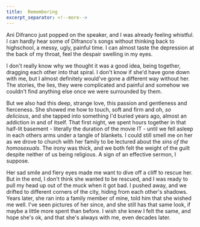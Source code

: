 ```yaml
---
title:  Remembering
excerpt_separator: <!--more-->
---
```


Ani Difranco just popped on the speaker, and I was already feeling whistful. I can hardly hear some of Difranco's songs without thinking back to highschool, a messy, ugly, painful time. I can almost taste the depression at the back of my throat, feel the despair swelling in my eyes. 
<!--more-->

I don't really know why we thought it was a good idea, being together, dragging each other into that spiral. I don't know if she'd have gone down with me, but I almost definitely would've gone a different way without her. The stories, the lies, they were complicated and painful and somehow we couldn't find anything else once we were surrounded by them.

But we also had this deep, strange love, this passion and gentleness and fierceness. She showed me how to touch, soft and firm and oh, *so delicious*, and she tapped into something I'd buried years ago, almost an addiction in and of itself. That first night, we spent hours together in that half-lit basement - literally the duration of the movie IT - until we fell asleep in each others arms under a tangle of blankets. I could still smell me on her as we drove to church with her family to be lectured about the _sins of the homosexuals_. The irony was thick, and we both felt the weight of the guilt despite neither of us being religious. A sign of an effective sermon, I suppose.

Her sad smile and fiery eyes made me want to dive off a cliff to rescue her. But in the end, I don't think she wanted to be rescued, and I was ready to pull my head up out of the muck when it got bad. I pushed away, and we drifted to different corners of the city, hiding from each other's shadows. Years later, she ran into a family member of mine, told him that she wished me well. I've seen pictures of her since, and she still has that same look, if maybe a little more spent than before. I wish she knew I felt the same, and hope she's ok, and that she's always with me, even decades later.